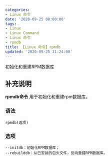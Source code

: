 ```yaml
---
categories:
- Linux 命令
date: '2020-09-25 08:00:00'
tags:
- Linux
- Linux Command
- Linux 命令
- rpmdb
title: 【Linux 命令】rpmdb
updated: '2020-09-25 11:24:00'
---
```


初始化和重建RPM数据库

## 补充说明

**rpmdb命令** 用于初始化和重建rpm数据库。

###  语法

```shell
rpmdb(选项)
```

###  选项

```shell
--initdb：初始化RPM数据库；
--rebuilddb：从已安装的包头文件，反向重建RPM数据库。
```


<!-- Linux命令行搜索引擎：https://jaywcjlove.github.io/linux-command/ -->